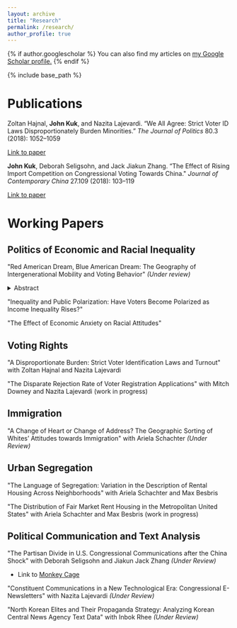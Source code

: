 ```yaml
---
layout: archive
title: "Research"
permalink: /research/
author_profile: true
---
```


{% if author.googlescholar %}
  You can also find my articles on <u><a href="{{author.googlescholar}}">my Google Scholar profile</a>.</u>
{% endif %}

{% include base_path %}

Publications
======
Zoltan Hajnal, **John Kuk**, and Nazita Lajevardi. “We All Agree: Strict Voter ID Laws Disproportionately Burden Minorities.” *The Journal of Politics* 80.3 (2018): 1052–1059

[Link to paper](https://www.journals.uchicago.edu/doi/abs/10.1086/696617)

**John Kuk**, Deborah Seligsohn, and Jack Jiakun Zhang. “The Effect of Rising Import Competition on Congressional Voting Towards China." *Journal of Contemporary China* 27.109 (2018): 103–119

[Link to paper](https://www.tandfonline.com/doi/abs/10.1080/10670564.2017.1363024)




Working Papers
=======

## Politics of Economic and Racial Inequality 
"Red American Dream, Blue American Dream: The Geography of Intergenerational Mobility and Voting Behavior" *(Under review)*
<details><summary>Abstract</summary>
<p>
<sub><sup>
What happens to voters’ hearts and minds when the reality of the American Dream is shifting? The United States has long been called the “Land of Opportunity” with its high levels of social mobility long considered to be the bedrock of American exceptionalism. However, recent research on intergenerational mobility has found large geographical differences within the United States. In this article, I develop a theory explaining why the level of intergenerational mobility in voters’ neighborhoods is correlated with voting behavior. I show that county level-measured mobility is positively correlated with Republican vote share and the individual probability of voting Republican. This article also provides an explanation why poor voters support Republican candidates. Low-income voters vote Republican in the presence of the prospect that hard work will offer them an opportunity to succeed. Low-income voters’ likelihood of voting Republican is more strongly correlated with intergenerational mobility than middle- and high-income voters.
 </sub></sup>
 </p>
</details>


"Inequality and Public Polarization: Have Voters Become Polarized as Income Inequality Rises?"


"The Effect of Economic Anxiety on Racial Attitudes"

## Voting Rights
"A Disproportionate Burden: Strict Voter Identification Laws and Turnout" with Zoltan Hajnal and Nazita Lajevardi

"The Disparate Rejection Rate of Voter Registration Applications" with Mitch Downey and Nazita Lajevardi (work in progress)

## Immigration
"A Change of Heart or Change of Address? The Geographic Sorting of Whites’ Attitudes towards Immigration" with Ariela Schachter *(Under Review)*

## Urban Segregation

"The Language of Segregation: Variation in the Description of Rental Housing Across Neighborhoods" with Ariela Schachter and Max Besbris

"The Distribution of Fair Market Rent Housing in the Metropolitan United States" with Ariela Schachter and Max Besbris (work in progress)

## Political Communication and Text Analysis

"The Partisan Divide in U.S. Congressional Communications after the China Shock" with Deborah Seligsohn and Jiakun Jack Zhang *(Under Review)*
- Link to [Monkey Cage](https://www.washingtonpost.com/news/monkey-cage/?utm_term=.b0a13be7cdcc)

"Constituent Communications in a New Technological Era: Congressional E-Newsletters" with Nazita Lajevardi *(Under Review)*

"North Korean Elites and Their Propaganda Strategy: Analyzing Korean Central News Agency Text Data" with Inbok Rhee *(Under Review)*
